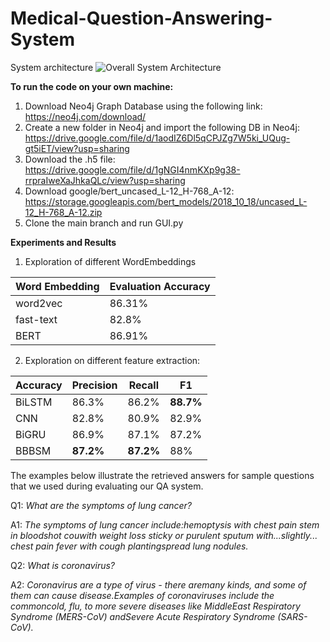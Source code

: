 # Medical-Question-Answering-System



System architecture
![Overall System Architecture](https://user-images.githubusercontent.com/39261594/119176328-41044d00-ba6b-11eb-8b44-5a247845b483.png)

**To run the code on your own machine:**

1. Download Neo4j Graph Database using the following link: https://neo4j.com/download/
2. Create a new folder in Neo4j and import the following DB in Neo4j: https://drive.google.com/file/d/1aodIZ6Dl5qCPJZg7W5ki_UQug-gt5iET/view?usp=sharing
3. Download the .h5 file: https://drive.google.com/file/d/1gNGI4nmKXp9g38-rrpraIweXaJhkaQLc/view?usp=sharing
4. Download google/bert_uncased_L-12_H-768_A-12: https://storage.googleapis.com/bert_models/2018_10_18/uncased_L-12_H-768_A-12.zip
5. Clone the main branch and run GUI.py

**Experiments and Results**

1. Exploration of different WordEmbeddings

| Word Embedding  | Evaluation Accuracy |
| ------------- | ------------- |
| word2vec  | 86.31% |
| fast-text | 82.8% |
| BERT | 86.91% |

 2. Exploration on different feature extraction:
 
| Accuracy  | Precision | Recall | F1 |
| ------------- | ------------- | ------------- | ------------- |
| BiLSTM  | 86.3% | 86.2% | **88.7%** | 87.4% |
| CNN | 82.8% | 80.9% | 82.9% | 81.9% |
| BiGRU | 86.9% | 87.1% | 87.2% | 87.1% |
| BBBSM | **87.2%** | **87.2%** | 88% | **87.6%** |

The  examples  below  illustrate  the  retrieved answers for sample questions that we used during evaluating our QA system.

Q1: _What are the symptoms of lung cancer?_

A1: _The   symptoms   of   lung   cancer   include:hemoptysis with chest pain stem in bloodshot couwith weight loss sticky or purulent sputum with...slightly... chest  pain  fever  with  cough  plantingspread lung nodules._

Q2: _What is coronavirus?_

A2: _Coronavirus are a type of virus - there aremany kinds, and some of them can cause disease.Examples of coronaviruses include the commoncold,  flu,  to  more  severe  diseases  like  MiddleEast  Respiratory  Syndrome  (MERS-CoV)  andSevere Acute Respiratory Syndrome (SARS-CoV)._




